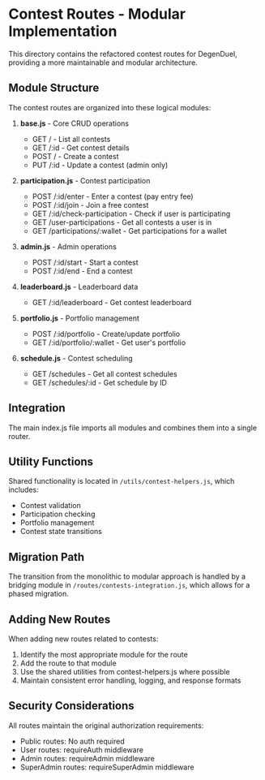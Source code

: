 # Contest Routes - Modular Implementation

This directory contains the refactored contest routes for DegenDuel, providing a more maintainable and modular architecture.

## Module Structure

The contest routes are organized into these logical modules:

1. **base.js** - Core CRUD operations
   - GET / - List all contests
   - GET /:id - Get contest details
   - POST / - Create a contest
   - PUT /:id - Update a contest (admin only)

2. **participation.js** - Contest participation
   - POST /:id/enter - Enter a contest (pay entry fee)
   - POST /:id/join - Join a free contest
   - GET /:id/check-participation - Check if user is participating
   - GET /user-participations - Get all contests a user is in
   - GET /participations/:wallet - Get participations for a wallet

3. **admin.js** - Admin operations
   - POST /:id/start - Start a contest
   - POST /:id/end - End a contest

4. **leaderboard.js** - Leaderboard data
   - GET /:id/leaderboard - Get contest leaderboard

5. **portfolio.js** - Portfolio management
   - POST /:id/portfolio - Create/update portfolio
   - GET /:id/portfolio/:wallet - Get user's portfolio

6. **schedule.js** - Contest scheduling
   - GET /schedules - Get all contest schedules
   - GET /schedules/:id - Get schedule by ID

## Integration

The main index.js file imports all modules and combines them into a single router.

## Utility Functions

Shared functionality is located in `/utils/contest-helpers.js`, which includes:

- Contest validation
- Participation checking
- Portfolio management
- Contest state transitions

## Migration Path

The transition from the monolithic to modular approach is handled by a bridging
module in `/routes/contests-integration.js`, which allows for a phased migration.

## Adding New Routes

When adding new routes related to contests:

1. Identify the most appropriate module for the route
2. Add the route to that module
3. Use the shared utilities from contest-helpers.js where possible
4. Maintain consistent error handling, logging, and response formats

## Security Considerations

All routes maintain the original authorization requirements:
- Public routes: No auth required
- User routes: requireAuth middleware
- Admin routes: requireAdmin middleware
- SuperAdmin routes: requireSuperAdmin middleware